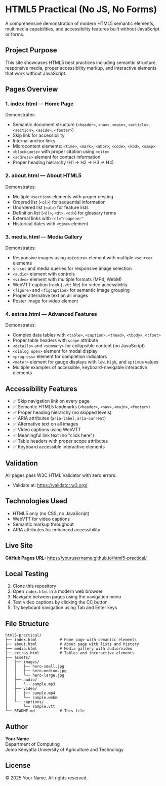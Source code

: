 # HTML5 Practical (No JS, No Forms)

A comprehensive demonstration of modern HTML5 semantic elements, multimedia capabilities, and accessibility features built without JavaScript or forms.

## Project Purpose

This site showcases HTML5 best practices including semantic structure, responsive media, proper accessibility markup, and interactive elements that work without JavaScript.

## Pages Overview

### 1. **index.html** — Home Page
Demonstrates:
- Semantic document structure (`<header>`, `<nav>`, `<main>`, `<article>`, `<section>`, `<aside>`, `<footer>`)
- Skip link for accessibility
- Internal anchor links
- Microcontent elements: `<time>`, `<mark>`, `<abbr>`, `<code>`, `<kbd>`, `<samp>`
- `<blockquote>` with proper citation using `<cite>`
- `<address>` element for contact information
- Proper heading hierarchy (H1 → H2 → H3 → H4)

### 2. **about.html** — About HTML5
Demonstrates:
- Multiple `<section>` elements with proper nesting
- Ordered list (`<ol>`) for sequential information
- Unordered list (`<ul>`) for feature lists
- Definition list (`<dl>`, `<dt>`, `<dd>`) for glossary terms
- External links with `rel="noopener"`
- Historical dates with `<time>` element

### 3. **media.html** — Media Gallery
Demonstrates:
- Responsive images using `<picture>` element with multiple `<source>` elements
- `srcset` and media queries for responsive image selection
- `<audio>` element with controls
- `<video>` element with multiple formats (MP4, WebM)
- WebVTT caption track (`.vtt` file) for video accessibility
- `<figure>` and `<figcaption>` for semantic image grouping
- Proper alternative text on all images
- Poster image for video element

### 4. **extras.html** — Advanced Features
Demonstrates:
- Complex data tables with `<table>`, `<caption>`, `<thead>`, `<tbody>`, `<tfoot>`
- Proper table headers with `scope` attribute
- `<details>` and `<summary>` for collapsible content (no JavaScript)
- `<dialog open>` element for modal display
- `<progress>` element for completion indicators
- `<meter>` element for gauge displays with `low`, `high`, and `optimum` values
- Multiple examples of accessible, keyboard-navigable interactive elements

## Accessibility Features

- ✅ Skip navigation link on every page
- ✅ Semantic HTML5 landmarks (`<header>`, `<nav>`, `<main>`, `<footer>`)
- ✅ Proper heading hierarchy (no skipped levels)
- ✅ ARIA attributes (`aria-label`, `aria-current`)
- ✅ Alternative text on all images
- ✅ Video captions using WebVTT
- ✅ Meaningful link text (no "click here")
- ✅ Table headers with proper scope attributes
- ✅ Keyboard accessible interactive elements

## Validation

All pages pass W3C HTML Validator with zero errors:
- Validate at: https://validator.w3.org/

## Technologies Used

- HTML5 only (no CSS, no JavaScript)
- WebVTT for video captions
- Semantic markup throughout
- ARIA attributes for enhanced accessibility

## Live Site

**GitHub Pages URL:** https://yourusername.github.io/html5-practical/

## Local Testing

1. Clone this repository
2. Open `index.html` in a modern web browser
3. Navigate between pages using the navigation menu
4. Test video captions by clicking the CC button
5. Try keyboard navigation using Tab and Enter keys

## File Structure

```
html5-practical/
├── index.html          # Home page with semantic elements
├── about.html          # About page with lists and history
├── media.html          # Media gallery with audio/video
├── extras.html         # Tables and interactive elements
├── assets/
│   ├── images/
│   │   ├── hero-small.jpg
│   │   ├── hero-medium.jpg
│   │   └── hero-large.jpg
│   ├── audio/
│   │   └── sample.mp3
│   ├── video/
│   │   ├── sample.mp4
│   │   └── sample.webm
│   └── captions/
│       └── sample.vtt
└── README.md           # This file
```

## Author

**Your Name**  
Department of Computing  
Jomo Kenyatta University of Agriculture and Technology

## License

© 2025 Your Name. All rights reserved.
